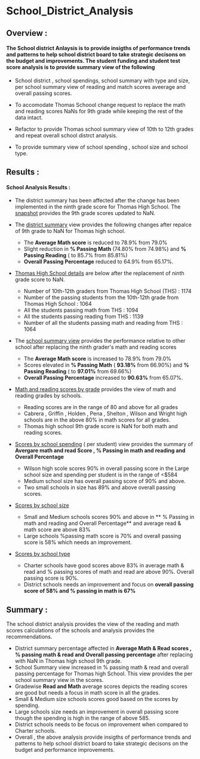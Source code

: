 # School_District_Analysis

## Overview : 
  
  ####  The School district Anlaysis is to provide insigths of performance trends and patterns to help school district board to take strategic decisons on the budget and improvements. The student funding and student test score analysis is to provide summary view of the following 
  
  * School district , school spendings, school summary with type and size, per school summary view of reading and match scores aveerage and overall passing scores. 
  
  * To accomodate Thomas Schoool change request to replace the math and reading scores NaNs for 9th grade while keeping the rest of the data intact.
  
  * Refactor to provide Thomas school summary view of 10th to 12th grades and repeat overall school distrct analysis.
  
  * To provide summary view of school spending , school size and school type.
  
## Results :

 #### School Analysis  Results  :

* The district summary has been affected after the change has been implemented in the ninth grade score for Thomas High School. The [snapshot](https://github.com/raajasrini/School_District_Analysis/blob/main/Resources/1_sd_NaN-9thGrade.png) provides the 9th grade scores updated to NaN. 

  
* The [district summary](https://github.com/raajasrini/School_District_Analysis/blob/main/Resources/2_DistrictSummary.png) view provides the following changes after repalce of 9th grade to NaN for Thomas high school. 
  * The **Average Math score** is reduced to 78.9% from 79.0%
  * Slight reduction in **% Passing Math** (74.80% from 74.98%) and **% Passing Reading** ( to 85.7% from 85.81%)
  * **Overall Passing Percentage** reduced to 64.9% from 65.17%.

  
* [Thomas High School details](https://github.com/raajasrini/School_District_Analysis/blob/main/Resources/9.THS-Count-details.png) are below after the replacement of ninth grade score to NaN.
  * Number of 10th-12th graders from Thomas High School (THS) :  1174
  * Number of the passing students from the 10th-12th grade from Thomas High School :  1064
  * All the students passing math from THS :  1094
  * All the students passing reading from THS :  1139
  * Number of all the students passing math and reading from THS :  1064
  
* The [school summary view](https://github.com/raajasrini/School_District_Analysis/blob/main/Resources/3.Schools_Summary.png) provides the performance relative to other school after replacing the ninth grader's math and reading scores
  * The **Average Math score** is increased to 78.9% from 79.0%
  * Scores elevated in **% Passing Math** ( **93.18%** from 66.90%) and **% Passing Reading** ( to **97.01%** from 69.66%)
  * **Overall Passing Percentage** increased to **90.63%** from 65.07%.
  
* [Math and reading scores by grade](https://github.com/raajasrini/School_District_Analysis/blob/main/Resources/5.Math_Read_Scores%20by%20Grade.png) provides the view of math and reading grades by schools.
    * Reading scores are in the range of 80 and above for all grades
    * Cabrera , Griffin , Holden , Pena , Shelton , Wilson and Wright high schools are in the above 80% in math scores for all grades.
    * Thomas high school 9th grade score is NaN for both math and reading scores.

* [Scores by school spending](https://github.com/raajasrini/School_District_Analysis/blob/main/Resources/7.Scores_School_Pending.png) ( per student) view provides the summary of **Avergare math and read Score ,  % Passing in math and reading and Overall Percentage**
    * Wilson high scole scores 90% in overall passing score in the Large school size and spending per student is in the range of <$584
    * Medium school size has overall passing score of 90% and above.
    * Two small schools in size has 89% and above overall passing scores.
    
* [Scores by school size](https://github.com/raajasrini/School_District_Analysis/blob/main/Resources/6.Scores%20by%20School%20Size.png)
    * Small and Medium schools scores 90% and above in ** % Passing in math and reading and Overall Percentage** and average read  & math score are above 83%
    * Large schools %passing math score is 70% and overall passing score is 58% which needs an improvement. 
 
* [Scores by school type](https://github.com/raajasrini/School_District_Analysis/blob/main/Resources/8.ScoresbySchoolType.png)
    * Charter schools have good scores above 83% in average math & read and % passing scores of math and read are above 90%. Overall passing score is 90%.
    * District schools needs an improvement and focus on **overall passing score of 58% and % passing in math is 67%**

##  Summary : 

   The school district analysis provides the view of the reading and math scores calculations of the schools and analysis provides the recommendations. 
   * District summary percentage affected in **Average Math & Read scores , % passing math & read and Overall passing percentage** after replacing with NaN in Thomas high school 9th grade.
   * School Summary view increased in  % passing math & read and overall passing percentage for Thomas high School. This view provides the per school summary view in the scores.
   * Gradewise **Read and Math** average scores depicts the reading scores are good but needs a focus in math score in all the grades.
   * Small & Medium size schools scores good based on the scores by spending.
   * Large schools size needs an improvement in overall passing score though the spending is high in the range of above 585.
   * District schools needs to be focus on improvement when compared to Charter schools.
   * Overall ,  the above analysis provide insigths of performance trends and patterns to help school district board to take strategic decisons on the budget and performance improvements.
